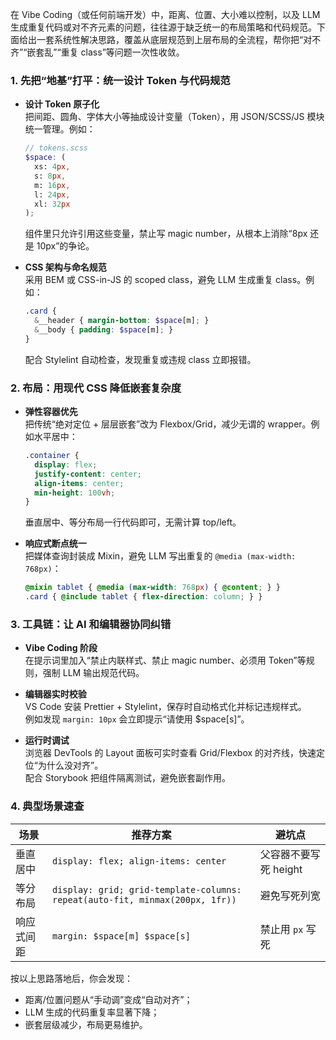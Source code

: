 在 Vibe Coding（或任何前端开发）中，距离、位置、大小难以控制，以及 LLM 生成重复代码或对不齐元素的问题，往往源于缺乏统一的布局策略和代码规范。下面给出一套系统性解决思路，覆盖从底层规范到上层布局的全流程，帮你把“对不齐”“嵌套乱”“重复 class”等问题一次性收敛。

### 1. 先把“地基”打平：统一设计 Token 与代码规范
- **设计 Token 原子化**  
  把间距、圆角、字体大小等抽成设计变量（Token），用 JSON/SCSS/JS 模块统一管理。例如：  
  ```scss
  // tokens.scss
  $space: (
    xs: 4px,
    s: 8px,
    m: 16px,
    l: 24px,
    xl: 32px
  );
  ```
  组件里只允许引用这些变量，禁止写 magic number，从根本上消除“8px 还是 10px”的争论。

- **CSS 架构与命名规范**  
  采用 BEM 或 CSS-in-JS 的 scoped class，避免 LLM 生成重复 class。例如：  
  ```scss
  .card {
    &__header { margin-bottom: $space[m]; }
    &__body { padding: $space[m]; }
  }
  ```
  配合 Stylelint 自动检查，发现重复或违规 class 立即报错。

### 2. 布局：用现代 CSS 降低嵌套复杂度
- **弹性容器优先**  
  把传统“绝对定位 + 层层嵌套”改为 Flexbox/Grid，减少无谓的 wrapper。例如水平居中：  
  ```scss
  .container {
    display: flex;
    justify-content: center;
    align-items: center;
    min-height: 100vh;
  }
  ```
  垂直居中、等分布局一行代码即可，无需计算 top/left。

- **响应式断点统一**  
  把媒体查询封装成 Mixin，避免 LLM 写出重复的 `@media (max-width: 768px)`：  
  ```scss
  @mixin tablet { @media (max-width: 768px) { @content; } }
  .card { @include tablet { flex-direction: column; } }
  ```

### 3. 工具链：让 AI 和编辑器协同纠错
- **Vibe Coding 阶段**  
  在提示词里加入“禁止内联样式、禁止 magic number、必须用 Token”等规则，强制 LLM 输出规范代码。

- **编辑器实时校验**  
  VS Code 安装 Prettier + Stylelint，保存时自动格式化并标记违规样式。  
  例如发现 `margin: 10px` 会立即提示“请使用 $space[s]”。

- **运行时调试**  
  浏览器 DevTools 的 Layout 面板可实时查看 Grid/Flexbox 的对齐线，快速定位“为什么没对齐”。  
  配合 Storybook 把组件隔离测试，避免嵌套副作用。

### 4. 典型场景速查
| 场景 | 推荐方案 | 避坑点 |
|---|---|---|
| 垂直居中 | `display: flex; align-items: center` | 父容器不要写死 height |
| 等分布局 | `display: grid; grid-template-columns: repeat(auto-fit, minmax(200px, 1fr))` | 避免写死列宽 |
| 响应式间距 | `margin: $space[m] $space[s]` | 禁止用 `px` 写死 |

按以上思路落地后，你会发现：  
- 距离/位置问题从“手动调”变成“自动对齐”；  
- LLM 生成的代码重复率显著下降；  
- 嵌套层级减少，布局更易维护。
